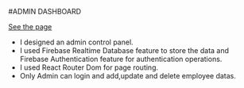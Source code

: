 #ADMIN DASHBOARD

[See the page](https://admin-dashboard.vercel.app/)

* I designed an admin control panel.
* I used Firebase Realtime Database feature to store the data and Firebase Authentication feature for authentication operations.
* I used React Router Dom for page routing.
* Only Admin can login and add,update and delete employee datas.